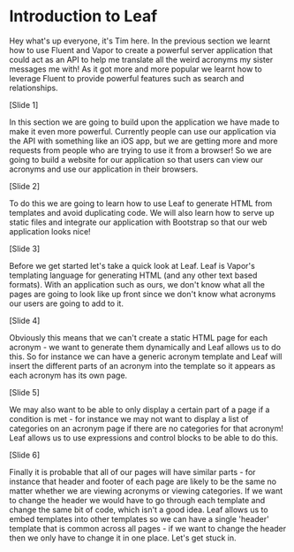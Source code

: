 # Introduction to Leaf


Hey what's up everyone, it's Tim here. In the previous section we learnt how to use Fluent and Vapor to create a powerful server application that could act as an API to help me translate all the weird acronyms my sister messages me with! As it got more and more popular we learnt how to leverage Fluent to provide powerful features such as search and relationships.

[Slide 1]

In this section we are going to build upon the application we have made to make it even more powerful. Currently people can use our application via the API with something like an iOS app, but we are getting more and more requests from people who are trying to use it from a browser! So we are going to build a website for our application so that users can view our acronyms and use our application in their browsers. 

[Slide 2]

To do this we are going to learn how to use Leaf to generate HTML from templates and avoid duplicating code. We will also learn how to serve up static files and integrate our application with Bootstrap so that our web application looks nice!

[Slide 3]

Before we get started let's take a quick look at Leaf. Leaf is Vapor's templating language for generating HTML (and any other text based formats). With an application such as ours, we don't know what all the pages are going to look like up front since we don't know what acronyms our users are going to add to it. 

[Slide 4]

Obviously this means that we can't create a static HTML page for each acronym - we want to generate them dynamically and Leaf allows us to do this. So for instance we can have a generic acronym template and Leaf will insert the different parts of an acronym into the template so it appears as each acronym has its own page. 

[Slide 5]

We may also want to be able to only display a certain part of a page if a condition is met - for instance we may not want to display a list of categories on an acronym page if there are no categories for that acronym! Leaf allows us to use expressions and control blocks to be able to do this.

[Slide 6]

Finally it is probable that all of our pages will have similar parts - for instance that header and footer of each page are likely to be the same no matter whether we are viewing acronyms or viewing categories. If we want to change the header we would have to go through each template and change the same bit of code, which isn't a good idea. Leaf allows us to embed templates into other templates so we can have a single 'header' template that is common across all pages - if we want to change the header then we only have to change it in one place. Let's get stuck in.
